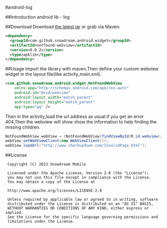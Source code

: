 #android-log

##Introduction
android lib - log

##Download
Download [the latest jar][1] or grab via Maven:

```xml
<dependency>
  <groupId>com.github.snowdream.android.widget</groupId>
  <artifactId>notfound-webview</artifactId>
  <version>0.0.2</version>
  <type>apklib</type>
</dependency>
```

##Usage
Import the library with maven,Then define your custom webview widget in the layout file(like activity_main.xml).
```xml
<com.github.snowdream.android.widget.NotFoundWebView
    xmlns:app="http://schemas.android.com/apk/res-auto"
    android:id="@+id/webview"
    android:layout_width="match_parent"
    android:layout_height="match_parent"
    app:type="qq" />
```

Then in the activity,load the url address as usual.If you get an error 404,Then the webview will show show the information to help finding the missing children.

```java
NotFoundWebView webView = (NotFoundWebView)findViewById(R.id.webview);
webView.setWebViewClient(new WebViewClient());
webView.loadUrl("http://www.checkupdown.com/InvalidPage.html");
```

##License
```
 Copyright (C) 2013 Snowdream Mobile
  
 Licensed under the Apache License, Version 2.0 (the "License");
 you may not use this file except in compliance with the License.
 You may obtain a copy of the License at
  
 http://www.apache.org/licenses/LICENSE-2.0
  
 Unless required by applicable law or agreed to in writing, software
 distributed under the License is distributed on an "AS IS" BASIS,
 WITHOUT WARRANTIES OR CONDITIONS OF ANY KIND, either express or implied.
 See the License for the specific language governing permissions and
 limitations under the License.
```

[1]:https://oss.sonatype.org/content/groups/public/com/github/snowdream/android/widget/notfound-webview/0.0.2/notfound-webview-0.0.2.apklib